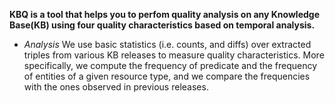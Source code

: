 **KBQ is a tool that helps you to perfom quality analysis on any Knowledge Base(KB) using four quality characteristics based on temporal analysis.**
- *Analysis* We use basic statistics (i.e. counts, and diffs) over extracted triples from various KB releases to measure quality characteristics. More specifically, we compute the frequency of predicate and the frequency of entities of a given resource type, and we compare the frequencies with the ones observed in previous releases.
